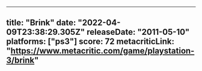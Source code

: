 
---
title: "Brink"
date: "2022-04-09T23:38:29.305Z"
releaseDate: "2011-05-10"
platforms: ["ps3"]
score: 72
metacriticLink: "https://www.metacritic.com/game/playstation-3/brink"
---
